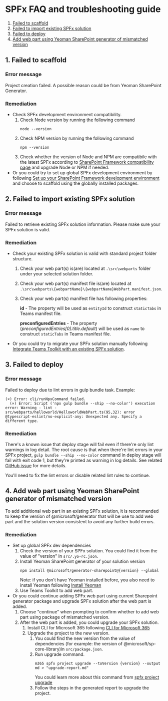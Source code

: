 # SPFx FAQ and troubleshooting guide

1. [Failed to scaffold](#scaffold)
2. [Failed to import existing SPFx solution](#import)
3. [Failed to deploy](#deploy)
4. [Add web part using Yeoman SharePoint generator of mismatched version](#addWebPart)

## 1. Failed to scaffold<a name="scaffold"></a>

### Error message
Project creation failed. A possible reason could be from Yeoman SharePoint Generator.

### Remediation
- Check SPFx development environment compatibility.    
  1. Check Node version by running the following command    
      ```
      node --version
      ```
  2. Check NPM version by running the following command
      ```
      npm --version
      ```
  3. Check whether the version of Node and NPM are compatibile with the latest SPFx according to [SharePoint Framework compatibility page](https://learn.microsoft.com/en-us/sharepoint/dev/spfx/compatibility#spfx-development-environment-compatibility) and upgrade Node or NPM if needed.
- Or you could try to set up global SPFx development environment by following [Set up your SharePoint Framework development environment](https://learn.microsoft.com/en-us/sharepoint/dev/spfx/set-up-your-development-environment#install-nodejs) and choose to scaffold using the globally installed packages.

## 2. Failed to import existing SPFx solution<a name="import"></a>

### Error message
Failed to retrieve existing SPFx solution information. Please make sure your SPFx solution is valid.

### Remediation

- Check your existing SPFx solution is valid with standard project folder structure. 
  1. Check your web part(s) is(are) located at `.\src\webparts` folder under your selected solution folder.

  2. Check your web part(s) manifest file is(are) located at `.\src\webparts\{webpartName}\{webpartName}WebPart.manifest.json`.

  3. Check your web part(s) manifest file has following properties:

     **id** - The property will be used as `entityId` to construct `staticTabs` in Teams manifest file.

     **preconfiguredEntries** - The property (_preconfiguredEntries[0].title.default_) will be used as `name` to construct `staticTabs` in Teams manifest file. 

- Or you could try to migrate your SPFx solution manually following [Integrate Teams Toolkit with an existing SPFx solution](https://github.com/OfficeDev/TeamsFx/wiki/Integrate-Teams-Toolkit-with-an-existing-SPFx-solution).

## 3. Failed to deploy<a name="deploy"></a>

### Error message
Failed to deploy due to lint errors in gulp bundle task. Example:

```
(×) Error: cli/runNpxCommand failed.
  (×) Error: Script ('npx gulp bundle --ship --no-color') execution error: Warning - lint - src/webparts/helloworld/HelloworldWebPart.ts(95,32): error @typescript-eslint/no-explicit-any: Unexpected any. Specify a different type. 
```

### Remediation

There's a known issue that deploy stage will fail even if there're only lint warnings in log detail. The root cause is that when there're lint errors in your SPFx project, `gulp bundle --ship --no-color` command in deploy stage will fail with exit code 1, but they're printed as warning in log details. See related [GitHub issue](https://github.com/SharePoint/sp-dev-docs/issues/9165) for more details.

You'll need to fix the lint errors or disable related lint rules to continue.

## 4. Add web part using Yeoman SharePoint generator of mismatched version<a name="addWebPart"></a>

To add additional web part in an existing SPFx solution, it is recommended to keep the version of @microsoft/generator that will be use to add web part and the solution version consistent to avoid any further build errors.

### Remediation
- Set up global SPFx dev dependencies     
  1. Check the version of your SPFx solution. You could find it from the value of "version" in `src/.yo-rc.json`.
  2. Install Yeoman SharePoint generator of your solution version
      ```
      npm install @microsoft/generator-sharepoint@{version} --global
      ```
      Note: if you don't have Yeoman installed before, you also need to install Yeoman following [Install Yeoman](https://learn.microsoft.com/en-us/sharepoint/dev/spfx/set-up-your-development-environment#install-yeoman)
  3. Use Teams Toolkit to add web part.
- Or you could continue adding SPFx web part using current Sharepoint generator package and upgrade SPFx solution after the web part is added.
  1. Choose "continue" when prompting to confirm whether to add web part using package of mismatched version.
  2. After the web part is added, you could upgrade your SPFx solution.
     1. Install CLI for Microsoft 365 following [CLI for Microsoft 365](https://pnp.github.io/cli-microsoft365/)
     2. Upgrade the project to the new version.
        1. You could find the new version from the value of dependencies (for example: the version of @microsoft/sp-core-library)in `src/package.json`.
        2. Run upgrade command.
            ```
            m365 spfx project upgrade --toVersion {version} --output md > "upgrade-report.md"
            ```  
            You could learn more about this command from [spfx project upgrade](https://pnp.github.io/cli-microsoft365/cmd/spfx/project/project-upgrade)     
        3. Follow the steps in the generated report to upgrade the project.